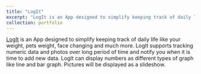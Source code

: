 ```yaml
---
title: "LogIt"
excerpt: "LogIt is an App designed to simplify keeping track of daily life like your weight, pets weight, face changing and much more. LogIt supports tracking numeric data and photos over long period of time and notify you when it is time to add new data. LogIt can display numbers as different types of graph like line and bar graph. Pictures will be displayed as a slideshow.<br/><img src='/images/log-it/home-menu.png'>"
collection: portfolio
---
```


 
[LogIt](https://github.com/NateWright/log_it "Github page") is an App designed to simplify keeping track of daily life like your weight, pets weight, face changing and much more. LogIt supports tracking numeric data and photos over long period of time and notify you when it is time to add new data. LogIt can display numbers as different types of graph like line and bar graph. Pictures will be displayed as a slideshow.
